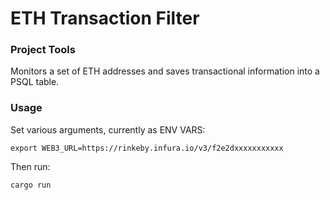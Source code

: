# ETH Transaction Filter

### Project Tools

Monitors a set of ETH addresses and saves transactional information into a PSQL table.

### Usage

Set various arguments, currently as ENV VARS:

```export WEB3_URL=https://rinkeby.infura.io/v3/f2e2dxxxxxxxxxxx```

Then run:

```cargo run```
